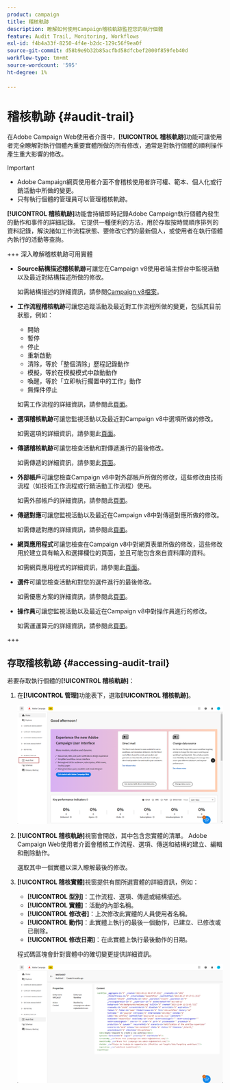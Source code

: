 ```yaml
---
product: campaign
title: 稽核軌跡
description: 瞭解如何使用Campaign稽核軌跡監控您的執行個體
feature: Audit Trail, Monitoring, Workflows
exl-id: f4b4a33f-8250-4f4e-b2dc-129c56f9ea0f
source-git-commit: d58b9e9b32b85acfbd58dfcbef2000f859feb40d
workflow-type: tm+mt
source-wordcount: '595'
ht-degree: 1%

---
```


# 稽核軌跡 {#audit-trail}

在Adobe Campaign Web使用者介面中，**[!UICONTROL 稽核軌跡]**&#x200B;功能可讓使用者完全瞭解對執行個體內重要實體所做的所有修改，通常是對執行個體的順利操作產生重大影響的修改。

>[!IMPORTANT]
>
>* Adobe Campaign網頁使用者介面不會稽核使用者許可權、範本、個人化或行銷活動中所做的變更。
>* 只有執行個體的管理員可以管理稽核軌跡。

**[!UICONTROL 稽核軌跡]**&#x200B;功能會持續即時記錄Adobe Campaign執行個體內發生的動作和事件的詳細記錄。 它提供一種便利的方法，用於存取按時間順序排列的資料記錄，解決諸如工作流程狀態、要修改它們的最新個人，或使用者在執行個體內執行的活動等查詢。

+++ 深入瞭解稽核軌跡可用實體

* **Source結構描述稽核軌跡**&#x200B;可讓您在Campaign v8使用者端主控台中監視活動以及最近對結構描述所做的修改。

  如需結構描述的詳細資訊，請參閱[Campaign v8檔案](https://experienceleague.adobe.com/en/docs/campaign/campaign-v8/developer/shemas-forms/schemas)。

* **工作流程稽核軌跡**&#x200B;可讓您追蹤活動及最近對工作流程所做的變更，包括其目前狀態，例如：

   * 開始
   * 暫停
   * 停止
   * 重新啟動
   * 清除，等於「整個清除」歷程記錄動作
   * 模擬，等於在模擬模式中啟動動作
   * 喚醒，等於「立即執行擱置中的工作」動作
   * 無條件停止

  如需工作流程的詳細資訊，請參閱此[頁面](../workflows/gs-workflows.md)。

* **選項稽核軌跡**&#x200B;可讓您監視活動以及最近對Campaign v8中選項所做的修改。

  如需選項的詳細資訊，請參閱此[頁面](https://experienceleague.adobe.com/en/docs/campaign-classic/using/installing-campaign-classic/appendices/configuring-campaign-options)。

* **傳遞稽核軌跡**&#x200B;可讓您檢查活動和對傳遞進行的最後修改。

  如需傳遞的詳細資訊，請參閱此[頁面](../msg/gs-deliveries.md)。

* **外部帳戶**&#x200B;可讓您檢查Campaign v8中對外部帳戶所做的修改，這些修改由技術流程（如技術工作流程或行銷活動工作流程）使用。

  如需外部帳戶的詳細資訊，請參閱此[頁面](../administration/external-account.md)。

* **傳遞對應**&#x200B;可讓您監視活動以及最近在Campaign v8中對傳遞對應所做的修改。

  如需傳遞對應的詳細資訊，請參閱此[頁面](https://experienceleague.adobe.com/en/docs/campaign/campaign-v8/audience/add-profiles/target-mappings)。

* **網頁應用程式**&#x200B;可讓您檢查在Campaign v8中對網頁表單所做的修改，這些修改用於建立具有輸入和選擇欄位的頁面，並且可能包含來自資料庫的資料。

  如需網頁應用程式的詳細資訊，請參閱此[頁面](https://experienceleague.adobe.com/en/docs/campaign/campaign-v8/content/webapps)。

* **選件**&#x200B;可讓您檢查活動和對您的選件進行的最後修改。

  如需優惠方案的詳細資訊，請參閱此[頁面](../msg/offers.md)。

* **操作員**&#x200B;可讓您監視活動以及最近在Campaign v8中對操作員進行的修改。

  如需運運算元的詳細資訊，請參閱此[頁面](https://experienceleague.adobe.com/en/docs/campaign/campaign-v8/offers/interaction-settings/interaction-operators)。

+++

## 存取稽核軌跡 {#accessing-audit-trail}

若要存取執行個體的&#x200B;**[!UICONTROL 稽核軌跡]**：

1. 在&#x200B;**[!UICONTROL 管理]**&#x200B;功能表下，選取&#x200B;**[!UICONTROL 稽核軌跡]**。

   ![熒幕擷圖顯示[管理]功能表，其中已選取[稽核軌跡]選項](assets/audit-trail-1.png)

1. **[!UICONTROL 稽核軌跡]**&#x200B;視窗會開啟，其中包含您實體的清單。 Adobe Campaign Web使用者介面會稽核工作流程、選項、傳送和結構的建立、編輯和刪除動作。

   選取其中一個實體以深入瞭解最後的修改。

1. **[!UICONTROL 稽核實體]**&#x200B;視窗提供有關所選實體的詳細資訊，例如：

   * **[!UICONTROL 型別]**：工作流程、選項、傳遞或結構描述。
   * **[!UICONTROL 實體]**：活動的內部名稱。
   * **[!UICONTROL 修改者]**：上次修改此實體的人員使用者名稱。
   * **[!UICONTROL 動作]**：此實體上執行的最後一個動作，已建立、已修改或已刪除。
   * **[!UICONTROL 修改日期]**：在此實體上執行最後動作的日期。

   程式碼區塊會針對實體中的確切變更提供詳細資訊。

   ![熒幕擷圖顯示[稽核]實體視窗，其中包含修改詳細資訊](assets/audit-trail-2.png)